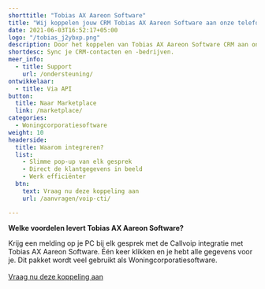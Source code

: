 ```yaml
---
shorttitle: "Tobias AX Aareon Software"
title: "Wij koppelen jouw CRM Tobias AX Aareon Software aan onze telefonie"
date: 2021-06-03T16:52:17+05:00
logo: "/tobias_j2ybxp.png"
description: Door het koppelen van Tobias AX Aareon Software CRM aan onze slimme telefonie werk je een stuk efficienter.
shortdesc: Sync je CRM-contacten en -bedrijven.
meer_info:
  - title: Support
    url: /ondersteuning/
ontwikkelaar:
  - title: Via API
button:
  title: Naar Marketplace
  link: /marketplace/
categories:
  - Woningcorporatiesoftware
weight: 10
headerside:
  title: Waarom integreren?
  list:
    - Slimme pop-up van elk gesprek
    - Direct de klantgegevens in beeld
    - Werk efficiënter
  btn:
    text: Vraag nu deze koppeling aan
    url: /aanvragen/voip-cti/

---
```


**Welke voordelen levert Tobias AX Aareon Software?**

Krijg een melding op je PC bij elk gesprek met de Callvoip integratie met Tobias AX Aareon Software. Één keer klikken en je hebt alle gegevens voor je. Dit pakket wordt veel gebruikt als Woningcorporatiesoftware.<br><br><a href="/aanvragen/voip-cti/" class="button">Vraag nu deze koppeling aan</a>

